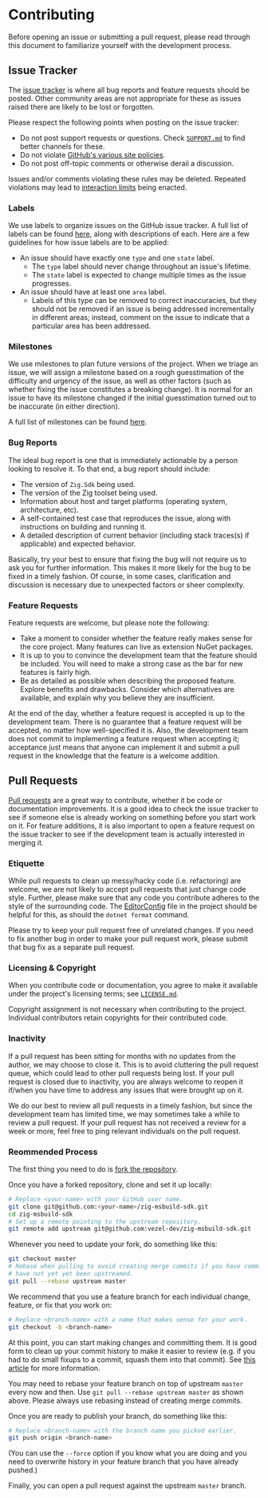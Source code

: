 # Contributing

Before opening an issue or submitting a pull request, please read through this
document to familiarize yourself with the development process.

## Issue Tracker

The [issue tracker](https://github.com/vezel-dev/zig-msbuild-sdk/issues) is
where all bug reports and feature requests should be posted. Other community
areas are not appropriate for these as issues raised there are likely to be lost
or forgotten.

Please respect the following points when posting on the issue tracker:

* Do not post support requests or questions. Check [`SUPPORT.md`](SUPPORT.md) to
  find better channels for these.
* Do not violate
  [GitHub's various site policies](https://docs.github.com/en/github/site-policy).
* Do not post off-topic comments or otherwise derail a discussion.

Issues and/or comments violating these rules may be deleted. Repeated violations
may lead to
[interaction limits](https://docs.github.com/en/github/building-a-strong-community/limiting-interactions-in-your-organization)
being enacted.

### Labels

We use labels to organize issues on the GitHub issue tracker. A full list of
labels can be found [here](https://github.com/vezel-dev/zig-msbuild-sdk/labels),
along with descriptions of each. Here are a few guidelines for how issue labels
are to be applied:

* An issue should have exactly one `type` and one `state` label.
    * The `type` label should never change throughout an issue's lifetime.
    * The `state` label is expected to change multiple times as the issue
      progresses.
* An issue should have at least one `area` label.
    * Labels of this type can be removed to correct inaccuracies, but they
      should not be removed if an issue is being addressed incrementally in
      different areas; instead, comment on the issue to indicate that a
      particular area has been addressed.

### Milestones

We use milestones to plan future versions of the project. When we triage an
issue, we will assign a milestone based on a rough guesstimation of the
difficulty and urgency of the issue, as well as other factors (such as whether
fixing the issue constitutes a breaking change). It is normal for an issue to
have its milestone changed if the initial guesstimation turned out to be
inaccurate (in either direction).

A full list of milestones can be found
[here](https://github.com/vezel-dev/zig-msbuild-sdk/milestones).

### Bug Reports

The ideal bug report is one that is immediately actionable by a person looking
to resolve it. To that end, a bug report should include:

* The version of `Zig.Sdk` being used.
* The version of the Zig toolset being used.
* Information about host and target platforms (operating system, architecture,
  etc).
* A self-contained test case that reproduces the issue, along with instructions
  on building and running it.
* A detailed description of current behavior (including stack traces(s) if
  applicable) and expected behavior.

Basically, try your best to ensure that fixing the bug will not require us to
ask you for further information. This makes it more likely for the bug to be
fixed in a timely fashion. Of course, in some cases, clarification and
discussion is necessary due to unexpected factors or sheer complexity.

### Feature Requests

Feature requests are welcome, but please note the following:

* Take a moment to consider whether the feature really makes sense for the core
  project. Many features can live as extension NuGet packages.
* It is up to you to convince the development team that the feature should be
  included. You will need to make a strong case as the bar for new features is
  fairly high.
* Be as detailed as possible when describing the proposed feature. Explore
  benefits and drawbacks. Consider which alternatives are available, and explain
  why you believe they are insufficient.

At the end of the day, whether a feature request is accepted is up to the
development team. There is no guarantee that a feature request will be accepted,
no matter how well-specified it is. Also, the development team does not commit
to implementing a feature request when accepting it; acceptance just means that
anyone can implement it and submit a pull request in the knowledge that the
feature is a welcome addition.

## Pull Requests

[Pull requests](https://github.com/vezel-dev/zig-msbuild-sdk/pulls) are a great
way to contribute, whether it be code or documentation improvements. It is a
good idea to check the issue tracker to see if someone else is already working
on something before you start work on it. For feature additions, it is also
important to open a feature request on the issue tracker to see if the
development team is actually interested in merging it.

### Etiquette

While pull requests to clean up messy/hacky code (i.e. refactoring) are welcome,
we are not likely to accept pull requests that just change code style. Further,
please make sure that any code you contribute adheres to the style of the
surrounding code. The [EditorConfig](../.editorconfig) file in the project
should be helpful for this, as should the `dotnet format` command.

Please try to keep your pull request free of unrelated changes. If you need to
fix another bug in order to make your pull request work, please submit that bug
fix as a separate pull request.

### Licensing & Copyright

When you contribute code or documentation, you agree to make it available under
the project's licensing terms; see [`LICENSE.md`](LICENSE.md).

Copyright assignment is not necessary when contributing to the project.
Individual contributors retain copyrights for their contributed code.

### Inactivity

If a pull request has been sitting for months with no updates from the author,
we may choose to close it. This is to avoid cluttering the pull request queue,
which could lead to other pull requests being lost. If your pull request is
closed due to inactivity, you are always welcome to reopen it if/when you have
time to address any issues that were brought up on it.

We do our best to review all pull requests in a timely fashion, but since the
development team has limited time, we may sometimes take a while to review a
pull request. If your pull request has not received a review for a week or more,
feel free to ping relevant individuals on the pull request.

### Reommended Process

The first thing you need to do is
[fork the repository](https://help.github.com/en/articles/fork-a-repo).

Once you have a forked repository, clone and set it up locally:

```bash
# Replace <your-name> with your GitHub user name.
git clone git@github.com:<your-name>/zig-msbuild-sdk.git
cd zig-msbuild-sdk
# Set up a remote pointing to the upstream repository.
git remote add upstream git@github.com:vezel-dev/zig-msbuild-sdk.git
```

Whenever you need to update your fork, do something like this:

```bash
git checkout master
# Rebase when pulling to avoid creating merge commits if you have commits that
# have not yet yet been upstreamed.
git pull --rebase upstream master
```

We recommend that you use a feature branch for each individual change, feature,
or fix that you work on:

```bash
# Replace <branch-name> with a name that makes sense for your work.
git checkout -b <branch-name>
```

At this point, you can start making changes and committing them. It is good form
to clean up your commit history to make it easier to review (e.g. if you had to
do small fixups to a commit, squash them into that commit). See
[this article](https://help.github.com/en/articles/about-git-rebase) for more
information.

You may need to rebase your feature branch on top of upstream `master` every now
and then. Use `git pull --rebase upstream master` as shown above. Please always
use rebasing instead of creating merge commits.

Once you are ready to publish your branch, do something like this:

```bash
# Replace <branch-name> with the branch name you picked earlier.
git push origin <branch-name>
```

(You can use the `--force` option if you know what you are doing and you need to
overwrite history in your feature branch that you have already pushed.)

Finally, you can open a pull request against the upstream `master` branch.
